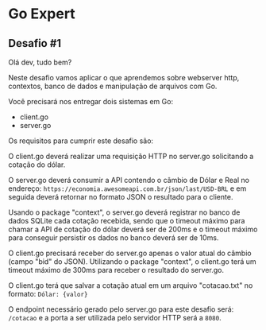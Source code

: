 # Go Expert

## Desafio #1

Olá dev, tudo bem?

Neste desafio vamos aplicar o que aprendemos sobre webserver http, contextos,
banco de dados e manipulação de arquivos com Go.

Você precisará nos entregar dois sistemas em Go:

- client.go
- server.go

Os requisitos para cumprir este desafio são:

O client.go deverá realizar uma requisição HTTP no server.go solicitando a cotação do dólar.

O server.go deverá consumir a API contendo o câmbio de Dólar e Real no endereço: `https://economia.awesomeapi.com.br/json/last/USD-BRL` e em seguida deverá retornar no formato JSON o resultado para o cliente.

Usando o package "context", o server.go deverá registrar no banco de dados SQLite cada cotação recebida, sendo que o timeout máximo para chamar a API de cotação do dólar deverá ser de 200ms e o timeout máximo para conseguir persistir os dados no banco deverá ser de 10ms.

O client.go precisará receber do server.go apenas o valor atual do câmbio (campo "bid" do JSON). Utilizando o package "context", o client.go terá um timeout máximo de 300ms para receber o resultado do server.go.

O client.go terá que salvar a cotação atual em um arquivo "cotacao.txt" no formato: `Dólar: {valor}`

O endpoint necessário gerado pelo server.go para este desafio será: `/cotacao` e a porta a ser utilizada pelo servidor HTTP será a `8080`.
